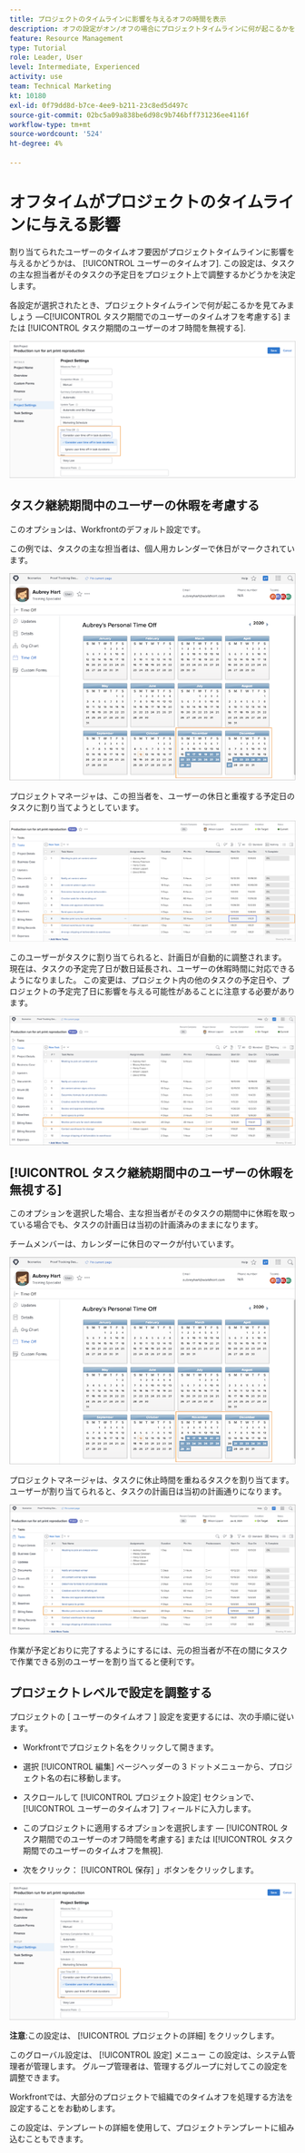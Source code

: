 ```yaml
---
title: プロジェクトのタイムラインに影響を与えるオフの時間を表示
description: オフの設定がオン/オフの場合にプロジェクトタイムラインに何が起こるかを確認します。
feature: Resource Management
type: Tutorial
role: Leader, User
level: Intermediate, Experienced
activity: use
team: Technical Marketing
kt: 10180
exl-id: 0f79dd8d-b7ce-4ee9-b211-23c8ed5d497c
source-git-commit: 02bc5a09a838be6d98c9b746bff731236ee4116f
workflow-type: tm+mt
source-wordcount: '524'
ht-degree: 4%

---
```


# オフタイムがプロジェクトのタイムラインに与える影響

割り当てられたユーザーのタイムオフ要因がプロジェクトタイムラインに影響を与えるかどうかは、 [!UICONTROL ユーザーのタイムオフ]. この設定は、タスクの主な担当者がそのタスクの予定日をプロジェクト上で調整するかどうかを決定します。

各設定が選択されたとき、プロジェクトタイムラインで何が起こるかを見てみましょう —C[!UICONTROL タスク期間でのユーザーのタイムオフを考慮する] または [!UICONTROL タスク期間のユーザーのオフ時間を無視する].

![ユーザーのタイムオフ設定](assets/toapt_01.png)

## タスク継続期間中のユーザーの休暇を考慮する

このオプションは、Workfrontのデフォルト設定です。

この例では、タスクの主な担当者は、個人用カレンダーで休日がマークされています。

![個人用カレンダー](assets/toapt_02.png)

プロジェクトマネージャは、この担当者を、ユーザーの休日と重複する予定日のタスクに割り当てようとしています。

![日付付きプロジェクトタスク](assets/toapt_03.png)

このユーザーがタスクに割り当てられると、計画日が自動的に調整されます。 現在は、タスクの予定完了日が数日延長され、ユーザーの休暇時間に対応できるようになりました。 この変更は、プロジェクト内の他のタスクの予定日や、プロジェクトの予定完了日に影響を与える可能性があることに注意する必要があります。

![期限付きプロジェクトタスク](assets/toapt_04.png)

## [!UICONTROL タスク継続期間中のユーザーの休暇を無視する]

このオプションを選択した場合、主な担当者がそのタスクの期間中に休暇を取っている場合でも、タスクの計画日は当初の計画済みのままになります。

チームメンバーは、カレンダーに休日のマークが付いています。

![オフ日付がマークされた pto カレンダー](assets/toapt_05.png)

プロジェクトマネージャは、タスクに休止時間を重ねるタスクを割り当てます。 ユーザーが割り当てられると、タスクの計画日は当初の計画通りになります。

![プロジェクトタスクの日付を調整](assets/toapt_06.png)

作業が予定どおりに完了するようにするには、元の担当者が不在の間にタスクで作業できる別のユーザーを割り当てると便利です。

## プロジェクトレベルで設定を調整する

プロジェクトの [ ユーザーのタイムオフ ] 設定を変更するには、次の手順に従います。

* Workfrontでプロジェクト名をクリックして開きます。

* 選択 [!UICONTROL 編集] ページヘッダーの 3 ドットメニューから、プロジェクト名の右に移動します。

* スクロールして [!UICONTROL プロジェクト設定] セクションで、 [!UICONTROL ユーザーのタイムオフ] フィールドに入力します。

* このプロジェクトに適用するオプションを選択します — [!UICONTROL タスク期間でのユーザーのオフ時間を考慮する] または I[!UICONTROL タスク期間でのユーザーのタイムオフを無視].

* 次をクリック： [!UICONTROL 保存] 」ボタンをクリックします。

![タスク継続期間中のユーザーの休暇を考慮する](assets/toapt_07.png)


**注意**:この設定は、 [!UICONTROL プロジェクトの詳細] をクリックします。

このグローバル設定は、 [!UICONTROL 設定] メニュー この設定は、システム管理者が管理します。 グループ管理者は、管理するグループに対してこの設定を調整できます。

Workfrontでは、大部分のプロジェクトで組織でのタイムオフを処理する方法を設定することをお勧めします。

この設定は、テンプレートの詳細を使用して、プロジェクトテンプレートに組み込むこともできます。
